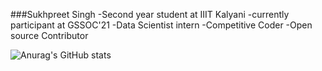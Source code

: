 ###Sukhpreet Singh
-Second year student at IIIT Kalyani
-currently participant at GSSOC'21
-Data Scientist intern
-Competitive Coder
-Open source Contributor


<!--
**sukhpreet-singh1/sukhpreet-singh1** is a ✨ _special_ ✨ repository because its `README.md` (this file) appears on your GitHub profile.

Here are some ideas to get you started:

- 🔭 I’m currently working on ...
- 🌱 I’m currently learning ...
- 👯 I’m looking to collaborate on ...
- 🤔 I’m looking for help with ...
- 💬 Ask me about ...
- 📫 How to reach me: ...
- 😄 Pronouns: ...
- ⚡ Fun fact: ...
-->
![Anurag's GitHub stats](https://github-readme-stats.vercel.app/api?username=sukhpreet-singh1&show_icons=true)

